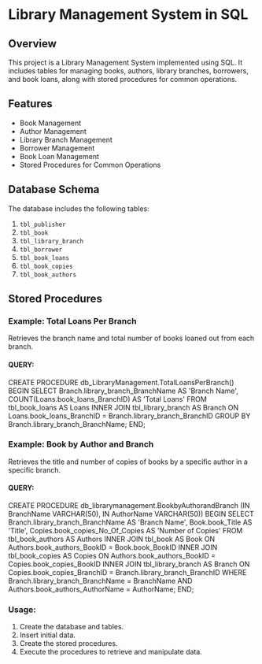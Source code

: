 
# Library Management System in SQL

## Overview
This project is a Library Management System implemented using SQL. It includes tables for managing books, authors, library branches, borrowers, and book loans, along with stored procedures for common operations.

## Features
- Book Management
- Author Management
- Library Branch Management
- Borrower Management
- Book Loan Management
- Stored Procedures for Common Operations

## Database Schema
The database includes the following tables:
1. `tbl_publisher`
2. `tbl_book`
3. `tbl_library_branch`
4. `tbl_borrower`
5. `tbl_book_loans`
6. `tbl_book_copies`
7. `tbl_book_authors`

## Stored Procedures
### Example: Total Loans Per Branch
Retrieves the branch name and total number of books loaned out from each branch.
#### QUERY:
CREATE PROCEDURE db_LibraryManagement.TotalLoansPerBranch()
BEGIN
    SELECT Branch.library_branch_BranchName AS 'Branch Name', 
           COUNT(Loans.book_loans_BranchID) AS 'Total Loans'
    FROM tbl_book_loans AS Loans
    INNER JOIN tbl_library_branch AS Branch 
        ON Loans.book_loans_BranchID = Branch.library_branch_BranchID
    GROUP BY Branch.library_branch_BranchName;
END;

### Example: Book by Author and Branch
Retrieves the title and number of copies of books by a specific author in a specific branch.
#### QUERY:
CREATE PROCEDURE db_librarymanagement.BookbyAuthorandBranch
    (IN BranchName VARCHAR(50), IN AuthorName VARCHAR(50))
BEGIN
    SELECT Branch.library_branch_BranchName AS 'Branch Name', 
           Book.book_Title AS 'Title', 
           Copies.book_copies_No_Of_Copies AS 'Number of Copies'
    FROM tbl_book_authors AS Authors
    INNER JOIN tbl_book AS Book 
        ON Authors.book_authors_BookID = Book.book_BookID
    INNER JOIN tbl_book_copies AS Copies 
        ON Authors.book_authors_BookID = Copies.book_copies_BookID
    INNER JOIN tbl_library_branch AS Branch 
        ON Copies.book_copies_BranchID = Branch.library_branch_BranchID
    WHERE Branch.library_branch_BranchName = BranchName 
        AND Authors.book_authors_AuthorName = AuthorName;
END;

### Usage:
1. Create the database and tables.
2. Insert initial data.
3. Create the stored procedures.
4. Execute the procedures to retrieve and manipulate data.



